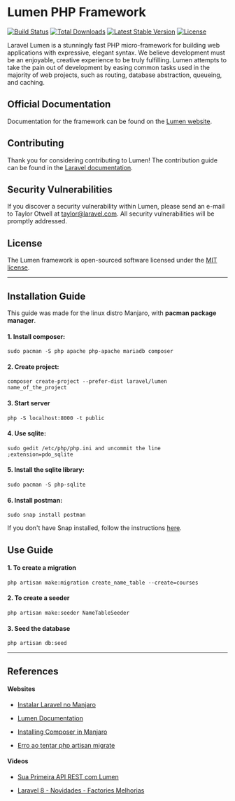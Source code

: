 # Lumen PHP Framework

[![Build Status](https://travis-ci.org/laravel/lumen-framework.svg)](https://travis-ci.org/laravel/lumen-framework)
[![Total Downloads](https://img.shields.io/packagist/dt/laravel/framework)](https://packagist.org/packages/laravel/lumen-framework)
[![Latest Stable Version](https://img.shields.io/packagist/v/laravel/framework)](https://packagist.org/packages/laravel/lumen-framework)
[![License](https://img.shields.io/packagist/l/laravel/framework)](https://packagist.org/packages/laravel/lumen-framework)

Laravel Lumen is a stunningly fast PHP micro-framework for building web applications with expressive, elegant syntax. We believe development must be an enjoyable, creative experience to be truly fulfilling. Lumen attempts to take the pain out of development by easing common tasks used in the majority of web projects, such as routing, database abstraction, queueing, and caching.

## Official Documentation

Documentation for the framework can be found on the [Lumen website](https://lumen.laravel.com/docs).

## Contributing

Thank you for considering contributing to Lumen! The contribution guide can be found in the [Laravel documentation](https://laravel.com/docs/contributions).

## Security Vulnerabilities

If you discover a security vulnerability within Lumen, please send an e-mail to Taylor Otwell at taylor@laravel.com. All security vulnerabilities will be promptly addressed.

## License

The Lumen framework is open-sourced software licensed under the [MIT license](https://opensource.org/licenses/MIT).

---

## Installation Guide 

This guide was made for the linux distro Manjaro, with **pacman package manager**.

#### 1. Install composer:

```
sudo pacman -S php apache php-apache mariadb composer
```

#### 2. Create project: 

```
composer create-project --prefer-dist laravel/lumen name_of_the_project
```

#### 3. Start server

```
php -S localhost:8000 -t public
```

#### 4. Use sqlite:

```
sudo gedit /etc/php/php.ini and uncommit the line ;extension=pdo_sqlite
```

#### 5. Install the sqlite library:

```
sudo pacman -S php-sqlite
```

#### 6. Install postman:

```
sudo snap install postman
```

If you don't have Snap installed, follow the instructions [here](https://snapcraft.io/install/postman/manjaro).

## Use Guide

#### 1. To create a migration
```
php artisan make:migration create_name_table --create=courses
```

#### 2. To create a seeder
```
php artisan make:seeder NameTableSeeder 
```

#### 3. Seed the database

```
php artisan db:seed
```

---

## References
#### Websites

- [Instalar Laravel no Manjaro](https://manjariando.com.br/2018/10/30/instalar-laravel-no-manjaro/)

- [Lumen Documentation](https://lumen.laravel.com/docs/8.x)

- [Installing Composer in Manjaro](https://samuel-turner.co.uk/installing-composer-in-manjaro/)

- [Erro ao tentar php artisan migrate](https://cursos.alura.com.br/forum/topico-erro-ao-tentar-php-artisan-migrate-84751)

#### Videos

- [Sua Primeira API REST com Lumen](https://www.youtube.com/watch?v=1YT3DnbirKg&t=446s&ab_channel=CodeExperts)

- [Laravel 8 - Novidades - Factories Melhorias](https://www.youtube.com/watch?v=h0AgqMmZlfk&ab_channel=CodeExperts)







